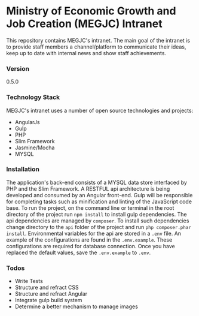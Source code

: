 # Ministry of Economic Growth and Job Creation (MEGJC) Intranet

This repository contains MEGJC's intranet. The main goal of the intranet is to provide staff members a channel/platform
to communicate their ideas, keep up to date with internal news and show staff achievements.

### Version
0.5.0

### Technology Stack

MEGJC's intranet uses a number of open source technologies and projects:
 - AngularJs
 - Gulp
 - PHP
 - Slim Framework
 - Jasmine/Mocha
 - MYSQL

### Installation

The application's back-end consists of a MYSQL data store interfaced by PHP and the Slim Framework. A RESTFUL api architecture is being developed and consumed by an Angular front-end. Gulp will be responsible for completing tasks such as minification and linting of the JavaScript code base.
To run the project, on the command line or terminal in the root directory of the project run `npm install` to install gulp dependencies. The api dependencies are managed by `composer`. To install such dependencies change directory to the `api` folder of the project and run `php composer.phar install`. 
Environmental variables for the api are stored in a `.env` file. An example of the configurations are found in the `.env.example`. These configurations are required for database connection. Once you have replaced the default values, save the `.env.example` to `.env`.

### Todos

 - Write Tests
 - Structure and refract CSS
 - Structure and refract Angular
 - Integrate gulp build system
 - Determine a better mechanism to manage images
